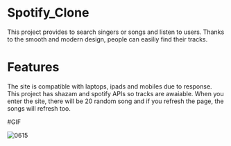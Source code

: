 # Spotify_Clone

This project provides to search singers or songs and listen to users. Thanks to the smooth and modern design, people can easiliy find their tracks.

# Features

The site is compatible with laptops, ipads and mobiles due to response.
This project has shazam and spotify APIs so tracks are awaiable.
When you enter the site, there will be 20 random song and if you refresh the page, the songs will refresh too.

#GIF

![0615](https://github.com/keremsakarya/Spotify_Clone/assets/164352221/67200ad9-cc51-4fe7-9902-c1d7499e920e)
